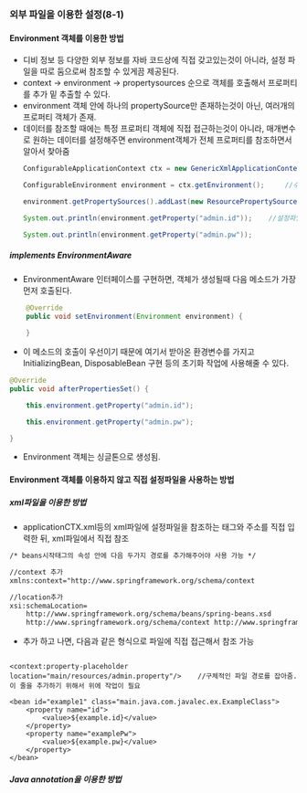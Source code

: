 ### 외부 파일을 이용한 설정(8-1)

#### Environment 객체를 이용한 방법
- 디비 정보 등 다양한 외부 정보를 자바 코드상에 직접 갖고있는것이 아니라, 설정 파일을 따로 둠으로써 참조할 수 있게끔 제공된다.
- context -> environment -> propertysources 순으로 객체를 호출해서 프로퍼티를 추가 밑 추출할 수 있다.
- environment 객체 안에 하나의 propertySource만 존재하는것이 아닌, 여러개의 프로퍼티 객체가 존재.
- 데이터를 참조할 때에는 특정 프로퍼티 객체에 직접 접근하는것이 아니라, 매개변수로 원하는 데이터를 설정해주면 environment객체가 전체 프로퍼티를 참조하면서 알아서 찾아줌
    ```java
    ConfigurableApplicationContext ctx = new GenericXmlApplicationContext();    //context 생성

    ConfigurableEnvironment environment = ctx.getEnvironment();     //수정 가능한 environment 타입 객체 생성

    environment.getPropertySources().addLast(new ResourcePropertySource("classpath:admin.properties")); //프로퍼티 소스 객체를 생성하면서 프로퍼티 소스 리스트에 더해줌

    System.out.println(environment.getProperty("admin.id"));    //설정파일에 적어둔 키를 통해서 값을 찾아옴

    System.out.println(environment.getProperty("admin.pw"));
    ```

##### implements EnvironmentAware
- EnvironmentAware 인터페이스를 구현하면, 객체가 생성될때 다음 메소드가 가장 먼저 호출된다.
```java
    @Override
    public void setEnvironment(Environment environment) {

    }
```

- 이 메소드의 호출이 우선이기 때문에 여기서 받아온 환경변수를 가지고 InitializingBean, DisposableBean 구현 등의 초기화 작업에 사용해줄 수 있다.
```java
@Override
public void afterPropertiesSet() {

    this.environment.getProperty("admin.id");

    this.environment.getProperty("admin.pw");

}
```

- Environment 객체는 싱글톤으로 생성됨.


#### Environment 객체를 이용하지 않고 직접 설정파일을 사용하는 방법

##### xml파일을 이용한 방법
- applicationCTX.xml등의 xml파일에 설정파일을 참조하는 태그와 주소를 직접 입력한 뒤, xml파일에서 직접 참조
```xml
/* beans시작태그의 속성 안에 다음 두가지 경로를 추가해주어야 사용 가능 */

//context 추가
xmlns:context="http://www.springframework.org/schema/context

//location추가
xsi:schemaLocation=
    http://www.springframework.org/schema/beans/spring-beans.xsd 
    http://www.springframework.org/schema/context http://www.springframework.org/schema/context/spring-context.xsd
```

- 추가 하고 나면, 다음과 같은 형식으로 파일에 직접 접근해서 참조 가능
```

<context:property-placeholder location="main/resources/admin.property"/>    //구체적인 파일 경로를 잡아줌. 이 줄을 추가하기 위해서 위에 작업이 필요

<bean id="example1" class="main.java.com.javalec.ex.ExampleClass">
    <property name="id">
        <value>${example.id}</value>
    </property>
    <property name="examplePw">
        <value>${example.pw}</value>
    </property>
</bean>
```

##### Java annotation을 이용한 방법

